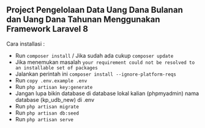 
## Project Pengelolaan Data Uang Dana Bulanan dan Uang Dana Tahunan Menggunakan Framework Laravel 8

Cara installasi :

- Run `composer install` / Jika sudah ada cukup `composer update`
- Jika menemukan masalah `your requirement could not be resolved to an installable set of packages`
- Jalankan perintah ini `composer install --ignore-platform-reqs`
- Run `copy .env.example .env`
- Run `php artisan key:generate`
- Jangan lupa bikin database di database lokal kalian (phpmyadmin) nama database (kp_udb_new) di .env
- Run `php artisan migrate`
- Run `php artisan db:seed`
- Run `php artisan serve`
